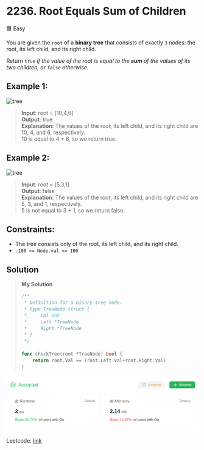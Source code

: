 # 2236. Root Equals Sum of Children
🟩 Easy

You are given the `root` of a **binary tree** that consists of exactly `3` nodes: the root, its left child, and its right child.

Return `true` *if the value of the root is equal to the **sum** of the values of its two children, or `false` otherwise*.

## Example 1:
![tree](https://assets.leetcode.com/uploads/2022/04/08/graph3drawio.png)
> **Input**: root = [10,4,6] \
> **Output**: true \
> **Explanation**: The values of the root, its left child, and its right child are 10, 4, and 6, respectively. \
> 10 is equal to 4 + 6, so we return true.

## Example 2:
![tree](https://assets.leetcode.com/uploads/2022/04/08/graph3drawio-1.png)
> **Input**: root = [5,3,1] \
> **Output**: false \
> **Explanation**: The values of the root, its left child, and its right child are 5, 3, and 1, respectively. \
> 5 is not equal to 3 + 1, so we return false.

## Constraints:
* The tree consists only of the root, its left child, and its right child.
* `-100 <= Node.val <= 100`

## Solution
> **My Solution**
> ```go
> /**
>  * Definition for a binary tree node.
>  * type TreeNode struct {
>  *     Val int
>  *     Left *TreeNode
>  *     Right *TreeNode
>  * }
>  */
>
> func checkTree(root *TreeNode) bool {
>     return root.Val == (root.Left.Val+root.Right.Val)
> }
> ```

![result](2236.png)

Leetcode: [link](https://leetcode.com/problems/root-equals-sum-of-children/description/)
